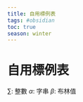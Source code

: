 ```yaml
---
title: 自用標例表
tags: #obsidian 
toc: true
season: winter
---
```

# 自用標例表
$\sum$: 整數
$\alpha$: 字串
$\beta$: 布林值